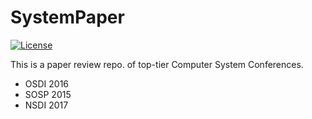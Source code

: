 # SystemPaper

[![License](https://img.shields.io/badge/license-BSD-blue.svg)](LICENSE)

This is a paper review repo. of top-tier Computer System Conferences.

* OSDI 2016
* SOSP 2015
* NSDI 2017
